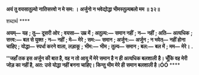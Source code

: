 **अयं तु वयसातुल्यो नातिसत्त्वो न मे सम: ।** **अर्जुनो न भवेद्योद्धा भीमस्तुल्यबलो मम ॥ ३२॥** 

शब्दार्थ **** 

**अयम्—** **यह** **; तु—** **दूसरी ओर** **; वयसा—** **उम्र में** **; अतुल्य:—** **समान नहीं** **; न—** **नहीं** **; अति—** **अत्यधिक** **; सत्त्व:—** **बल से युक्त** **;** **न—** **नहीं** **; मे—** **मेरे** **; सम:—** **समान** **; अर्जुन:—** **अर्जुन** **; न भवेत्—** **नहीं होना चाहिए** **; योद्धा—** **स्पर्धा करने वाला, लड़ाकू** **;** **भीम:—** **भीम** **; तुल्य—** **समान** **; बल:—** **बल में** **; मम—** **मेरे।** **.** 

**''जहाँ तक इस अर्जुन की बात है, वह न तो आयु में मेरे समान है न ही अत्यधिक बलशाली** **है। चूँकि वह मेरी जोड़ का नहीं है, अत: उसे योद्धा नहीं बनना चाहिए। किन्तु भीम मेरे ही** **समान बलशाली है।ÓÓ** **** 